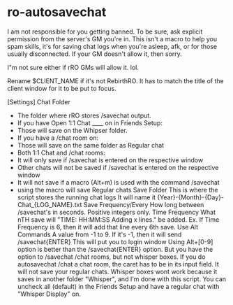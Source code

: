 ro-autosavechat
==============
I am not responsible for you getting banned.
To be sure, ask explicit permission from the server's GM you're in.
This isn't a macro to help you spam skills, it's for saving chat
logs when you're asleep, afk, or for those usually disconnected.
If your GM doesn't allow it, then sorry.

I"m not sure either if rRO GMs will allow it. lol.

Rename $CLIENT_NAME if it's not RebirthRO.
It has to match the title of the client window for it to be put to focus.

[Settings]
Chat Folder
* The folder where rRO stores /savechat output.
* If you have Open 1:1 Chat ____ on in Friends Setup:
 * Those will save on the Whipser folder.
* If you have a /chat room on:
 * Those will save on the same folder as Regular chat
* Both 1:1 Chat and /chat rooms:
 * It will only save if /savechat is entered on the respective window
 * Other chats will not be saved if /savechat is entered on the respective window
 * It will not save if a macro (Alt+m) is used with the command /savechat
  * using the macro will save Regular chats
Save Folder
 This is where the script stores the running chat logs
 It will name it {Year}-{Month}-{Day}-Chat_{LOG_NAME}.txt
Save Frequency/Every
 How long between /savechat's in seconds.
 Positive integers only.
Time Frequency
 What nTH save will "TIME: HH:MM:SS Adding x lines." be added.
 Ex. If Time Frequency is 6, then it will add that line every 6th save.
Use Alt Commands
 A value from -1 to 9.
 If it's -1, then it will send /savechat{ENTER}
  This will put you to login window 
Using Alt+[0-9] option is better than the /savechat{ENTER} option.
But you have the option to /savechat /chat rooms, but not whisper boxes.
If you do autosavechat /chat a chat room, the caret has to be in its
input field. It will not save your regular chats. Whisper boxes wont work
because it saves in another folder "Whisper", and I'm done with this
script. You can uncheck all (default) in the Friends Setup and have a
regular chat with "Whisper Display" on.